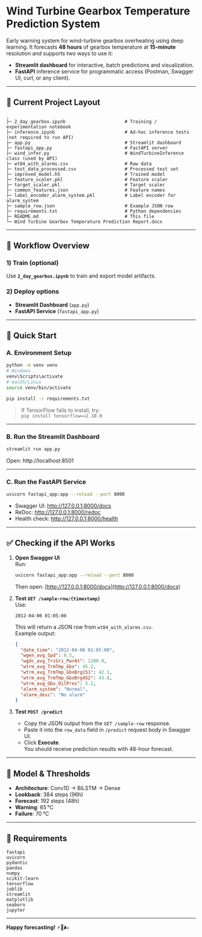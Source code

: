 # Wind Turbine Gearbox Temperature Prediction System

Early warning system for wind-turbine gearbox overheating using deep learning. It forecasts **48 hours** of gearbox temperature at **15‑minute** resolution and supports two ways to use it:

- **Streamlit dashboard** for interactive, batch predictions and visualization.
- **FastAPI** inference service for programmatic access (Postman, Swagger UI, curl, or any client).

---

## 📂 Current Project Layout

```
.
├─ 2_day_gearbox.ipynb                      # Training / experimentation notebook
├─ inference.ipynb                          # Ad‑hoc inference tests (not required to run API)
├─ app.py                                   # Streamlit dashboard
├─ fastapi_app.py                           # FastAPI server
├─ wind_infer.py                            # WindTurbineInference class (used by API)
├─ wt84_with_alarms.csv                     # Raw data
├─ test_data_processed.csv                  # Processed test set
├─ improved_model.h5                        # Trained model
├─ feature_scaler.pkl                       # Feature scaler
├─ target_scaler.pkl                        # Target scaler
├─ common_features.json                     # Feature names
├─ label_encoder_alarm_system.pkl           # Label encoder for alarm_system
├─ sample_row.json                          # Example JSON row
├─ requirements.txt                         # Python dependencies
├─ README.md                                # This file
└─ Wind Turbine Gearbox Temperature Prediction Report.docx
```

---

## 🔄 Workflow Overview

### 1) Train (optional)

Use **`2_day_gearbox.ipynb`** to train and export model artifacts.

### 2) Deploy options

- **Streamlit Dashboard** (`app.py`)
- **FastAPI Service** (`fastapi_app.py`)

---

## 🚀 Quick Start

### A. Environment Setup

```bash
python -m venv venv
# Windows
venv\Scripts\activate
# macOS/Linux
source venv/bin/activate

pip install -r requirements.txt
```

> If TensorFlow fails to install, try:  
> `pip install tensorflow==2.10.0`

---

### B. Run the Streamlit Dashboard

```bash
streamlit run app.py
```

Open: http://localhost:8501

---

### C. Run the FastAPI Service

```bash
uvicorn fastapi_app:app --reload --port 8000
```

- Swagger UI: http://127.0.0.1:8000/docs
- ReDoc: http://127.0.0.1:8000/redoc
- Health check: http://127.0.0.1:8000/health

---

## ✅ Checking if the API Works

1. **Open Swagger UI**  
   Run:

   ```bash
   uvicorn fastapi_app:app --reload --port 8000
   ```

   Then open: [http://127.0.0.1:8000/docs](http://127.0.0.1:8000/docs)

2. **Test `GET /sample-row/{timestamp}`**  
   Use:

   ```
   2012-04-06 01:05:00
   ```

   This will return a JSON row from `wt84_with_alarms.csv`.  
   Example output:

   ```json
   {
     "date_time": "2012-04-06 01:05:00",
     "wgen_avg_Spd": 8.5,
     "wgdc_avg_TriGri_PwrAt": 1200.0,
     "wtrm_avg_TrmTmp_Gbx": 45.2,
     "wtrm_avg_TrmTmp_GbxBrg151": 42.1,
     "wtrm_avg_TrmTmp_GbxBrg452": 43.8,
     "wtrm_avg_Gbx_OilPres": 5.2,
     "alarm_system": "Normal",
     "alarm_desc": "No alarm"
   }
   ```

3. **Test `POST /predict`**
   - Copy the JSON output from the `GET /sample-row` response.
   - Paste it into the `row_data` field in `/predict` request body in Swagger UI.
   - Click **Execute**.  
     You should receive prediction results with 48-hour forecast.

---

## 🎯 Model & Thresholds

- **Architecture**: Conv1D → BiLSTM → Dense
- **Lookback**: 384 steps (96h)
- **Forecast**: 192 steps (48h)
- **Warning**: 65 °C
- **Failure**: 70 °C

---

## 🧱 Requirements

```
fastapi
uvicorn
pydantic
pandas
numpy
scikit-learn
tensorflow
joblib
streamlit
matplotlib
seaborn
jupyter
```

---

**Happy forecasting!** ⚡🧠🌬️
